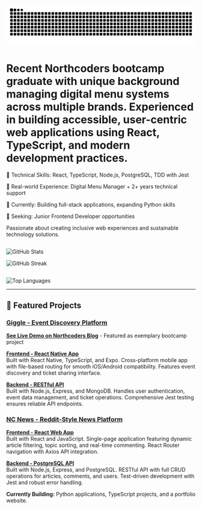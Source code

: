 ![snake gif](https://github.com/Andipascale7/Andipascale7/blob/output/github-snake-dark.svg)

# Recent Northcoders bootcamp graduate with unique background managing digital menu systems across multiple brands. Experienced in building accessible, user-centric web applications using React, TypeScript, and modern development practices.

🔧 Technical Skills: React, TypeScript, Node.js, PostgreSQL, TDD with Jest

💼 Real-world Experience: Digital Menu Manager + 2+ years technical support

🌱 Currently: Building full-stack applications, expanding Python skills

🎯 Seeking: Junior Frontend Developer opportunities 

Passionate about creating inclusive web experiences and sustainable technology solutions.

##
![GitHub Stats](https://github-readme-stats.vercel.app/api?username=Andipascale7&show_icons=true&theme=radical)

![GitHub Streak](https://streak-stats.demolab.com/?user=Andipascale7&theme=radical)
## 
![Top Languages](https://github-readme-stats.vercel.app/api/top-langs/?username=Andipascale7&layout=compact&theme=radical)

---

## 🚀 Featured Projects

### [Giggle - Event Discovery Platform](https://github.com/Andipascale7/giggle-fe)
**[See Live Demo on Northcoders Blog](https://www.northcoders.com/blog/giggle/)** - Featured as exemplary bootcamp project

**[Frontend - React Native App](https://github.com/Andipascale7/giggle-fe)**  
Built with React Native, TypeScript, and Expo. Cross-platform mobile app with file-based routing for smooth iOS/Android compatibility. Features event discovery and ticket sharing interface.

**[Backend - RESTful API](https://github.com/Andipascale7/giggle-be)**  
Built with Node.js, Express, and MongoDB. Handles user authentication, event data management, and ticket operations. Comprehensive Jest testing ensures reliable API endpoints.

### [NC News - Reddit-Style News Platform](https://github.com/Andipascale7/nc-news)

**[Frontend - React Web App](https://github.com/Andipascale7/nc-news)**  
Built with React and JavaScript. Single-page application featuring dynamic article filtering, topic sorting, and real-time commenting. React Router navigation with Axios API integration.

**[Backend - PostgreSQL API](https://github.com/Andipascale7/Seeding)**  
Built with Node.js, Express, and PostgreSQL. RESTful API with full CRUD operations for articles, comments, and users. Test-driven development with Jest and robust error handling.

**Currently Building:** Python applications, TypeScript projects, and a portfolio website.
